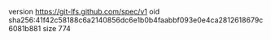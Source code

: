 version https://git-lfs.github.com/spec/v1
oid sha256:41f42c58188c6a2140856dc6e1b0b4faabbf093e0e4ca2812618679c6081b881
size 774
